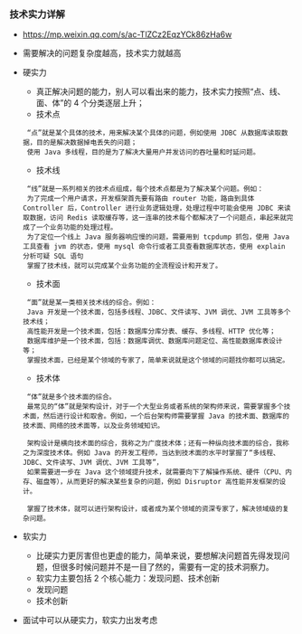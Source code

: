 ### 技术实力详解
 * https://mp.weixin.qq.com/s/ac-TlZCz2EqzYCk86zHa6w
 
 * 需要解决的问题复杂度越高，技术实力就越高
 
 * 硬实力
   + 真正解决问题的能力，别人可以看出来的能力，技术实力按照“点、线、面、体”的 4 个分类逐层上升；
   + 技术点
   ``` 
    “点”就是某个具体的技术，用来解决某个具体的问题，例如使用 JDBC 从数据库读取数据，目的是解决数据掉电丢失的问题；
    使用 Java 多线程，目的是为了解决大量用户并发访问的吞吐量和时延问题。
   ```
   * 技术线
   ``` 
    “线”就是一系列相关的技术点组成，每个技术点都是为了解决某个问题。例如：
    为了完成一个用户请求，开发框架首先要有路由 router 功能，路由到具体 Controller 后，Controller 进行业务逻辑处理，处理过程中可能会使用 JDBC 来读取数据，访问 Redis 读取缓存等，这一连串的技术每个都解决了一个问题点，串起来就完成了一个业务功能的处理过程。
    为了定位一个线上 Java 服务器响应慢的问题，需要用到 tcpdump 抓包，使用 Java 工具查看 jvm 的状态，使用 mysql 命令行或者工具查看数据库状态，使用 explain 分析可疑 SQL 语句
    掌握了技术线，就可以完成某个业务功能的全流程设计和开发了。
   ```
   * 技术面
   ``` 
    “面”就是某一类相关技术线的综合。例如：
    Java 开发是一个技术面，包括多线程、JDBC、文件读写、JVM 调优、JVM 工具等多个技术线；
    高性能开发是一个技术面，包括：数据库分库分表、缓存、多线程、HTTP 优化等；
    数据库维护是一个技术面，包括：数据库调优、数据库问题定位、高性能数据库表设计等；
    掌握技术面，已经是某个领域的专家了，简单来说就是这个领域的问题找你都可以搞定。

   ```
   * 技术体
   ``` 
    “体”就是多个技术面的综合。
    最常见的“体”就是架构设计，对于一个大型业务或者系统的架构师来说，需要掌握多个技术面，然后进行设计和取舍。例如，一个后台架构师需要掌握 Java 的技术面、数据库的技术面、网络的技术面等，以及业务领域知识。
    
    架构设计是横向技术面的综合，我称之为广度技术体；还有一种纵向技术面的综合，我称之为深度技术体。例如 Java 的开发工程师，当达到技术面的水平时掌握了“多线程、JDBC、文件读写、JVM 调优、JVM 工具等”，
    如果需要进一步在 Java 这个领域提升技术，就需要向下了解操作系统、硬件（CPU、内存、磁盘等），从而更好的解决某些复杂的问题，例如 Disruptor 高性能并发框架的设计。
    
    掌握了技术体，就可以进行架构设计，或者成为某个领域的资深专家了，解决领域级的复杂问题。

   ```
 * 软实力
   + 比硬实力更厉害但也更虚的能力，简单来说，要想解决问题首先得发现问题，但很多时候问题并不是一目了然的，需要有一定的技术洞察力。
   + 软实力主要包括 2 个核心能力：发现问题、技术创新
   + 发现问题
   + 技术创新   
   
 * 面试中可以从硬实力，软实力出发考虑